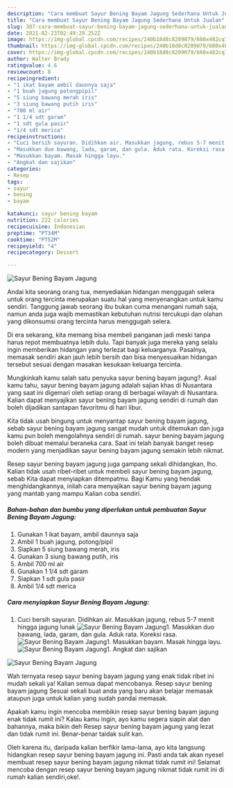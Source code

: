 ```yaml
---
description: "Cara membuat Sayur Bening Bayam Jagung Sederhana Untuk Jualan"
title: "Cara membuat Sayur Bening Bayam Jagung Sederhana Untuk Jualan"
slug: 307-cara-membuat-sayur-bening-bayam-jagung-sederhana-untuk-jualan
date: 2021-02-23T02:49:29.252Z
image: https://img-global.cpcdn.com/recipes/240b18d8c8209079/680x482cq70/sayur-bening-bayam-jagung-foto-resep-utama.jpg
thumbnail: https://img-global.cpcdn.com/recipes/240b18d8c8209079/680x482cq70/sayur-bening-bayam-jagung-foto-resep-utama.jpg
cover: https://img-global.cpcdn.com/recipes/240b18d8c8209079/680x482cq70/sayur-bening-bayam-jagung-foto-resep-utama.jpg
author: Walter Brady
ratingvalue: 4.6
reviewcount: 8
recipeingredient:
- "1 ikat bayam ambil daunnya saja"
- "1 buah jagung potongpipil"
- "5 siung bawang merah iris"
- "3 siung bawang putih iris"
- "700 ml air"
- "1 1/4 sdt garam"
- "1 sdt gula pasir"
- "1/4 sdt merica"
recipeinstructions:
- "Cuci bersih sayuran. Didihkan air. Masukkan jagung, rebus 5-7 menit hingga jagung lunak"
- "Masukkan duo bawang, lada, garam, dan gula. Aduk rata. Koreksi rasa."
- "Masukkan bayam. Masak hingga layu."
- "Angkat dan sajikan"
categories:
- Resep
tags:
- sayur
- bening
- bayam

katakunci: sayur bening bayam 
nutrition: 222 calories
recipecuisine: Indonesian
preptime: "PT34M"
cooktime: "PT52M"
recipeyield: "4"
recipecategory: Dessert

---
```



![Sayur Bening Bayam Jagung](https://img-global.cpcdn.com/recipes/240b18d8c8209079/680x482cq70/sayur-bening-bayam-jagung-foto-resep-utama.jpg)

Andai kita seorang orang tua, menyediakan hidangan menggugah selera untuk orang tercinta merupakan suatu hal yang menyenangkan untuk kamu sendiri. Tanggung jawab seorang ibu bukan cuma menangani rumah saja, namun anda juga wajib memastikan kebutuhan nutrisi tercukupi dan olahan yang dikonsumsi orang tercinta harus menggugah selera.

Di era  sekarang, kita memang bisa membeli panganan jadi meski tanpa harus repot membuatnya lebih dulu. Tapi banyak juga mereka yang selalu ingin memberikan hidangan yang terlezat bagi keluarganya. Pasalnya, memasak sendiri akan jauh lebih bersih dan bisa menyesuaikan hidangan tersebut sesuai dengan masakan kesukaan keluarga tercinta. 



Mungkinkah kamu salah satu penyuka sayur bening bayam jagung?. Asal kamu tahu, sayur bening bayam jagung adalah sajian khas di Nusantara yang saat ini digemari oleh setiap orang di berbagai wilayah di Nusantara. Kalian dapat menyajikan sayur bening bayam jagung sendiri di rumah dan boleh dijadikan santapan favoritmu di hari libur.

Kita tidak usah bingung untuk menyantap sayur bening bayam jagung, sebab sayur bening bayam jagung sangat mudah untuk ditemukan dan juga kamu pun boleh mengolahnya sendiri di rumah. sayur bening bayam jagung boleh dibuat memalui beraneka cara. Saat ini telah banyak banget resep modern yang menjadikan sayur bening bayam jagung semakin lebih nikmat.

Resep sayur bening bayam jagung juga gampang sekali dihidangkan, lho. Kalian tidak usah ribet-ribet untuk membeli sayur bening bayam jagung, sebab Kita dapat menyiapkan ditempatmu. Bagi Kamu yang hendak menghidangkannya, inilah cara menyajikan sayur bening bayam jagung yang mantab yang mampu Kalian coba sendiri.

<!--inarticleads1-->

##### Bahan-bahan dan bumbu yang diperlukan untuk pembuatan Sayur Bening Bayam Jagung:

1. Gunakan 1 ikat bayam, ambil daunnya saja
1. Ambil 1 buah jagung, potong/pipil
1. Siapkan 5 siung bawang merah, iris
1. Gunakan 3 siung bawang putih, iris
1. Ambil 700 ml air
1. Gunakan 1 1/4 sdt garam
1. Siapkan 1 sdt gula pasir
1. Ambil 1/4 sdt merica




<!--inarticleads2-->

##### Cara menyiapkan Sayur Bening Bayam Jagung:

1. Cuci bersih sayuran. Didihkan air. Masukkan jagung, rebus 5-7 menit hingga jagung lunak
<img src="https://img-global.cpcdn.com/steps/fe353c1a8721b7c1/160x128cq70/sayur-bening-bayam-jagung-langkah-memasak-1-foto.jpg" alt="Sayur Bening Bayam Jagung">1. Masukkan duo bawang, lada, garam, dan gula. Aduk rata. Koreksi rasa.
<img src="https://img-global.cpcdn.com/steps/0a7435fa95446823/160x128cq70/sayur-bening-bayam-jagung-langkah-memasak-2-foto.jpg" alt="Sayur Bening Bayam Jagung">1. Masukkan bayam. Masak hingga layu.
<img src="https://img-global.cpcdn.com/steps/f4664f0887f66942/160x128cq70/sayur-bening-bayam-jagung-langkah-memasak-3-foto.jpg" alt="Sayur Bening Bayam Jagung">1. Angkat dan sajikan
<img src="https://img-global.cpcdn.com/steps/949877c16e629443/160x128cq70/sayur-bening-bayam-jagung-langkah-memasak-4-foto.jpg" alt="Sayur Bening Bayam Jagung">



Wah ternyata resep sayur bening bayam jagung yang enak tidak ribet ini mudah sekali ya! Kalian semua dapat mencobanya. Resep sayur bening bayam jagung Sesuai sekali buat anda yang baru akan belajar memasak ataupun juga untuk kalian yang sudah pandai memasak.

Apakah kamu ingin mencoba membikin resep sayur bening bayam jagung enak tidak rumit ini? Kalau kamu ingin, ayo kamu segera siapin alat dan bahannya, maka bikin deh Resep sayur bening bayam jagung yang lezat dan tidak rumit ini. Benar-benar taidak sulit kan. 

Oleh karena itu, daripada kalian berfikir lama-lama, ayo kita langsung hidangkan resep sayur bening bayam jagung ini. Pasti anda tak akan nyesel membuat resep sayur bening bayam jagung nikmat tidak rumit ini! Selamat mencoba dengan resep sayur bening bayam jagung nikmat tidak rumit ini di rumah kalian sendiri,oke!.

